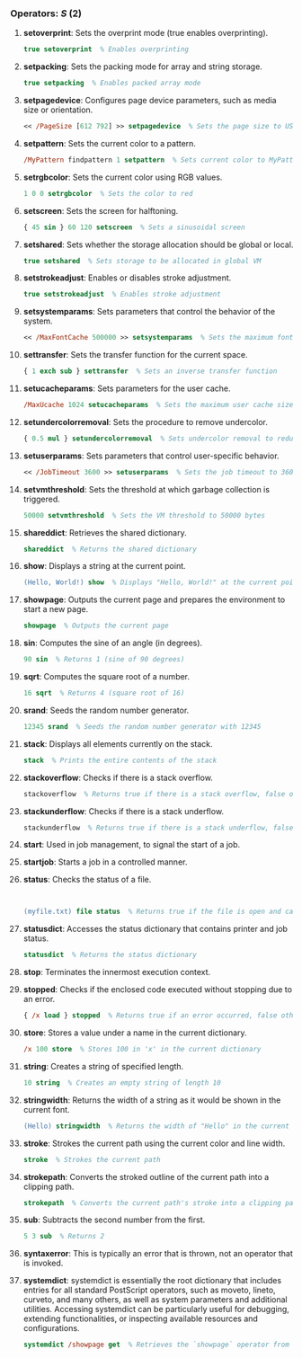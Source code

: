 ### Operators: *S* (2)

1. **setoverprint**: Sets the overprint mode (true enables overprinting).
   ```postscript
   true setoverprint  % Enables overprinting
   ```

2. **setpacking**: Sets the packing mode for array and string storage.
   ```postscript
   true setpacking  % Enables packed array mode
   ```

3. **setpagedevice**: Configures page device parameters, such as media size or orientation.
   ```postscript
   << /PageSize [612 792] >> setpagedevice  % Sets the page size to US Letter
   ```

4. **setpattern**: Sets the current color to a pattern.
   ```postscript
   /MyPattern findpattern 1 setpattern  % Sets current color to MyPattern with painttype 1
   ```

5. **setrgbcolor**: Sets the current color using RGB values.
   ```postscript
   1 0 0 setrgbcolor  % Sets the color to red
   ```

6. **setscreen**: Sets the screen for halftoning.
   ```postscript
   { 45 sin } 60 120 setscreen  % Sets a sinusoidal screen
   ```

7. **setshared**: Sets whether the storage allocation should be global or local.
   ```postscript
   true setshared  % Sets storage to be allocated in global VM
   ```

8. **setstrokeadjust**: Enables or disables stroke adjustment.
   ```postscript
   true setstrokeadjust  % Enables stroke adjustment
   ```

9. **setsystemparams**: Sets parameters that control the behavior of the system.
   ```postscript
   << /MaxFontCache 500000 >> setsystemparams  % Sets the maximum font cache size
   ```

10. **settransfer**: Sets the transfer function for the current space.
    ```postscript
    { 1 exch sub } settransfer  % Sets an inverse transfer function
    ```

11. **setucacheparams**: Sets parameters for the user cache.
    ```postscript
    /MaxUcache 1024 setucacheparams  % Sets the maximum user cache size to 1024
    ```

12. **setundercolorremoval**: Sets the procedure to remove undercolor.
    ```postscript
    { 0.5 mul } setundercolorremoval  % Sets undercolor removal to reduce CMYK undercolor by 50%
    ```

13. **setuserparams**: Sets parameters that control user-specific behavior.
    ```postscript
    << /JobTimeout 3600 >> setuserparams  % Sets the job timeout to 3600 seconds
    ```

14. **setvmthreshold**: Sets the threshold at which garbage collection is triggered.
    ```postscript
    50000 setvmthreshold  % Sets the VM threshold to 50000 bytes
    ```

15. **shareddict**: Retrieves the shared dictionary.
    ```postscript
    shareddict  % Returns the shared dictionary
    ```

16. **show**: Displays a string at the current point.
    ```postscript
    (Hello, World!) show  % Displays "Hello, World!" at the current point
    ```

17. **showpage**: Outputs the current page and prepares the environment to start a new page.
    ```postscript
    showpage  % Outputs the current page
    ```

18. **sin**: Computes the sine of an angle (in degrees).
    ```postscript
    90 sin  % Returns 1 (sine of 90 degrees)
    ```

19. **sqrt**: Computes the square root of a number.
    ```postscript
    16 sqrt  % Returns 4 (square root of 16)
    ```

20. **srand**: Seeds the random number generator.
    ```postscript
    12345 srand  % Seeds the random number generator with 12345
    ```

21. **stack**: Displays all elements currently on the stack.
    ```postscript
    stack  % Prints the entire contents of the stack
    ```

22. **stackoverflow**: Checks if there is a stack overflow.
    ```postscript
    stackoverflow  % Returns true if there is a stack overflow, false otherwise
    ```

23. **stackunderflow**: Checks if there is a stack underflow.
    ```postscript
    stackunderflow  % Returns true if there is a stack underflow, false otherwise
    ```

24. **start**: Used in job management, to signal the start of a job.

25. **startjob**: Starts a job in a controlled manner.

26. **status**: Checks the status of a file.
    ```postscript


    (myfile.txt) file status  % Returns true if the file is open and can be read or written
    ```

27. **statusdict**: Accesses the status dictionary that contains printer and job status.
    ```postscript
    statusdict  % Returns the status dictionary
    ```

28. **stop**: Terminates the innermost execution context.

29. **stopped**: Checks if the enclosed code executed without stopping due to an error.
    ```postscript
    { /x load } stopped  % Returns true if an error occurred, false otherwise
    ```

30. **store**: Stores a value under a name in the current dictionary.
    ```postscript
    /x 100 store  % Stores 100 in 'x' in the current dictionary
    ```

31. **string**: Creates a string of specified length.
    ```postscript
    10 string  % Creates an empty string of length 10
    ```

32. **stringwidth**: Returns the width of a string as it would be shown in the current font.
    ```postscript
    (Hello) stringwidth  % Returns the width of "Hello" in the current font
    ```

33. **stroke**: Strokes the current path using the current color and line width.
    ```postscript
    stroke  % Strokes the current path
    ```

34. **strokepath**: Converts the stroked outline of the current path into a clipping path.
    ```postscript
    strokepath  % Converts the current path's stroke into a clipping path
    ```

35. **sub**: Subtracts the second number from the first.
    ```postscript
    5 3 sub  % Returns 2
    ```

36. **syntaxerror**: This is typically an error that is thrown, not an operator that is invoked.


37. **systemdict**: systemdict is essentially the root dictionary that includes entries for all standard PostScript operators, such as moveto, lineto, curveto, and many others, as well as system parameters and additional utilities. Accessing systemdict can be particularly useful for debugging, extending functionalities, or inspecting available resources and configurations.
    ```postscript
    systemdict /showpage get  % Retrieves the `showpage` operator from the system dictionary
    ```
